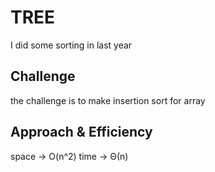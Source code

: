 # TREE

I did some sorting in last year

## Challenge

the challenge is to make insertion sort for array

## Approach & Efficiency

space -> O(n^2)
time -> Θ(n)

<!-- ### UML

![tree](../../assets/tree.png) -->
